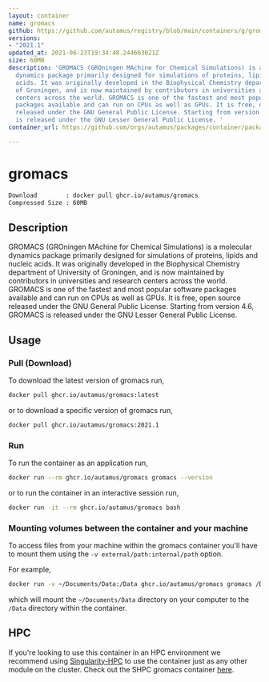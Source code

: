```yaml
---
layout: container
name: gromacs
github: https://github.com/autamus/registry/blob/main/containers/g/gromacs/spack.yaml
versions:
- "2021.1"
updated_at: 2021-06-23T19:34:48.244663021Z
size: 60MB
description: 'GROMACS (GROningen MAchine for Chemical Simulations) is a molecular
  dynamics package primarily designed for simulations of proteins, lipids and nucleic
  acids. It was originally developed in the Biophysical Chemistry department of University
  of Groningen, and is now maintained by contributors in universities and research
  centers across the world. GROMACS is one of the fastest and most popular software
  packages available and can run on CPUs as well as GPUs. It is free, open source
  released under the GNU General Public License. Starting from version 4.6, GROMACS
  is released under the GNU Lesser General Public License. '
container_url: https://github.com/orgs/autamus/packages/container/package/gromacs

---
```

# gromacs
```bash 
Download        : docker pull ghcr.io/autamus/gromacs
Compressed Size : 60MB
```

## Description
GROMACS (GROningen MAchine for Chemical Simulations) is a molecular dynamics package primarily designed for simulations of proteins, lipids and nucleic acids. It was originally developed in the Biophysical Chemistry department of University of Groningen, and is now maintained by contributors in universities and research centers across the world. GROMACS is one of the fastest and most popular software packages available and can run on CPUs as well as GPUs. It is free, open source released under the GNU General Public License. Starting from version 4.6, GROMACS is released under the GNU Lesser General Public License. 

## Usage
### Pull (Download)
To download the latest version of gromacs run,

```bash
docker pull ghcr.io/autamus/gromacs:latest
```

or to download a specific version of gromacs run,

```bash
docker pull ghcr.io/autamus/gromacs:2021.1
```
### Run
To run the container as an application run,
```bash
docker run --rm ghcr.io/autamus/gromacs gromacs --version
```

or to run the container in an interactive session run,
```bash
docker run -it --rm ghcr.io/autamus/gromacs bash
```

### Mounting volumes between the container and your machine
To access files from your machine within the gromacs container you'll have to mount them using the `-v external/path:internal/path` option.

For example,
```bash
docker run -v ~/Documents/Data:/Data ghcr.io/autamus/gromacs gromacs /Data/myData.csv
```
which will mount the `~/Documents/Data` directory on your computer to the `/Data` directory within the container.

## HPC
If you're looking to use this container in an HPC environment we recommend using [Singularity-HPC](https://singularity-hpc.readthedocs.io) to use the container just as any other module on the cluster. Check out the SHPC gromacs container [here](https://singularityhub.github.io/singularity-hpc/r/ghcr.io-autamus-gromacs/).